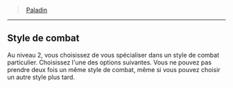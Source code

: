 ﻿---
!ClassFeatureItem
Name: Style de combat
Id: paladin_hd.md#style-de-combat
ParentLink: paladin_hd.md#paladin
ParentName: Paladin
NameLevel: 2
Attributes: {}
AttributesDictionary: >+
  {}

---
> [Paladin](hd_paladin.md)

---

## Style de combat

Au niveau 2, vous choisissez de vous spécialiser dans un style de combat particulier. Choisissez l'une des options suivantes. Vous ne pouvez pas prendre deux fois un même style de combat, même si vous pouvez choisir un autre style plus tard.


